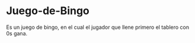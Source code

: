 # Juego-de-Bingo
Es un juego de bingo, en el cual el jugador que llene primero el tablero con 0s gana.
